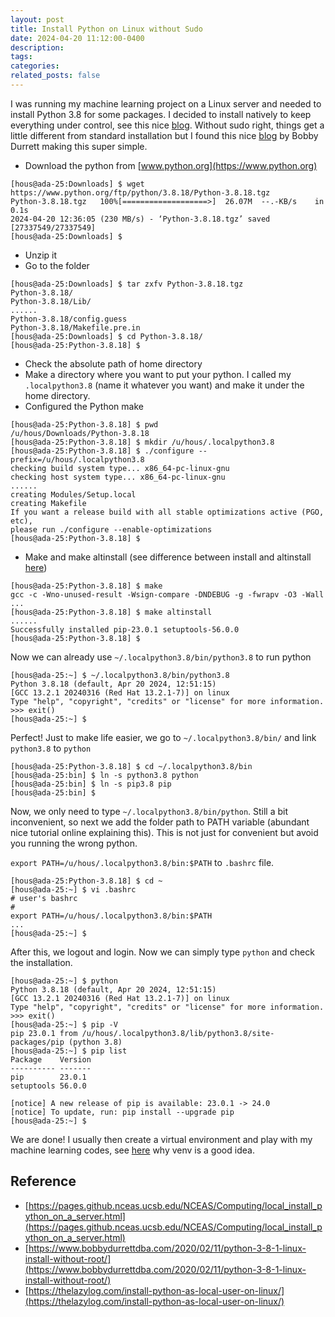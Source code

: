 ```yaml
---
layout: post
title: Install Python on Linux without Sudo
date: 2024-04-20 11:12:00-0400
description: 
tags: 
categories:
related_posts: false
---
```


I was running my machine learning project on a Linux server and needed to install Python 3.8 for some packages. I decided to install natively to keep everything under control, see this nice [blog](https://www.bitecode.dev/p/installing-python-the-bare-minimum). Without sudo right, things get a little different from standard installation but I found this nice [blog](https://www.bobbydurrettdba.com/2020/02/11/python-3-8-1-linux-install-without-root/) by Bobby Durrett making this super simple.


- Download the python from [www.python.org](https://www.python.org)

``` console
[hous@ada-25:Downloads] $ wget https://www.python.org/ftp/python/3.8.18/Python-3.8.18.tgz
Python-3.8.18.tgz   100%[===================>]  26.07M  --.-KB/s    in 0.1s    
2024-04-20 12:36:05 (230 MB/s) - ‘Python-3.8.18.tgz’ saved [27337549/27337549]
[hous@ada-25:Downloads] $ 
```
- Unzip it
- Go to the folder 

``` console
[hous@ada-25:Downloads] $ tar zxfv Python-3.8.18.tgz 
Python-3.8.18/
Python-3.8.18/Lib/
......
Python-3.8.18/config.guess
Python-3.8.18/Makefile.pre.in
[hous@ada-25:Downloads] $ cd Python-3.8.18/
[hous@ada-25:Python-3.8.18] $ 
```

- Check the absolute path of home directory
- Make a directory where you want to put your python. I called my <code>.localpython3.8</code> (name it whatever you want) and make it under the home directory.
- Configured the Python make 

``` console
[hous@ada-25:Python-3.8.18] $ pwd
/u/hous/Downloads/Python-3.8.18
[hous@ada-25:Python-3.8.18] $ mkdir /u/hous/.localpython3.8
[hous@ada-25:Python-3.8.18] $ ./configure --prefix=/u/hous/.localpython3.8
checking build system type... x86_64-pc-linux-gnu
checking host system type... x86_64-pc-linux-gnu
......
creating Modules/Setup.local
creating Makefile
If you want a release build with all stable optimizations active (PGO, etc),
please run ./configure --enable-optimizations
[hous@ada-25:Python-3.8.18] $ 
```

- Make and make altinstall (see difference between install and altinstall [here](https://stackoverflow.com/questions/16018463/difference-in-details-between-make-install-and-make-altinstall))

``` console
[hous@ada-25:Python-3.8.18] $ make
gcc -c -Wno-unused-result -Wsign-compare -DNDEBUG -g -fwrapv -O3 -Wall  
...
[hous@ada-25:Python-3.8.18] $ make altinstall
......
Successfully installed pip-23.0.1 setuptools-56.0.0
[hous@ada-25:Python-3.8.18] $ 
```

Now we can already use <code>~/.localpython3.8/bin/python3.8</code> to run python
``` console
[hous@ada-25:~] $ ~/.localpython3.8/bin/python3.8
Python 3.8.18 (default, Apr 20 2024, 12:51:15) 
[GCC 13.2.1 20240316 (Red Hat 13.2.1-7)] on linux
Type "help", "copyright", "credits" or "license" for more information.
>>> exit()
[hous@ada-25:~] $ 
```
Perfect! Just to make life easier, we go to <code>~/.localpython3.8/bin/</code> and link <code>python3.8</code> to <code>python</code>
``` console
[hous@ada-25:Python-3.8.18] $ cd ~/.localpython3.8/bin
[hous@ada-25:bin] $ ln -s python3.8 python
[hous@ada-25:bin] $ ln -s pip3.8 pip
[hous@ada-25:bin] $ 
```
Now, we only need to type <code>~/.localpython3.8/bin/python</code>. Still a bit inconvenient, so next we add the folder path to PATH variable (abundant nice tutorial online explaining this). This is not just for convenient but avoid you running the wrong python.  

<code>export PATH=/u/hous/.localpython3.8/bin:$PATH</code> to <code>.bashrc</code> file.

``` console
[hous@ada-25:Python-3.8.18] $ cd ~
[hous@ada-25:~] $ vi .bashrc
# user's bashrc
#
export PATH=/u/hous/.localpython3.8/bin:$PATH
...
[hous@ada-25:~] $
```

After this, we logout and login. Now we can simply type <code>python</code> and check the installation.

``` console
[hous@ada-25:~] $ python
Python 3.8.18 (default, Apr 20 2024, 12:51:15) 
[GCC 13.2.1 20240316 (Red Hat 13.2.1-7)] on linux
Type "help", "copyright", "credits" or "license" for more information.
>>> exit()
[hous@ada-25:~] $ pip -V
pip 23.0.1 from /u/hous/.localpython3.8/lib/python3.8/site-packages/pip (python 3.8)
[hous@ada-25:~] $ pip list
Package    Version
---------- -------
pip        23.0.1
setuptools 56.0.0

[notice] A new release of pip is available: 23.0.1 -> 24.0
[notice] To update, run: pip install --upgrade pip
[hous@ada-25:~] $ 
```

We are done! I usually then create a virtual environment and play with my machine learning codes, see [here](https://www.b-list.org/weblog/2022/may/13/boring-python-dependencies/) why venv is a good idea.




## Reference 
- [https://pages.github.nceas.ucsb.edu/NCEAS/Computing/local_install_python_on_a_server.html](https://pages.github.nceas.ucsb.edu/NCEAS/Computing/local_install_python_on_a_server.html)
- [https://www.bobbydurrettdba.com/2020/02/11/python-3-8-1-linux-install-without-root/](https://www.bobbydurrettdba.com/2020/02/11/python-3-8-1-linux-install-without-root/)
- [https://thelazylog.com/install-python-as-local-user-on-linux/](https://thelazylog.com/install-python-as-local-user-on-linux/)